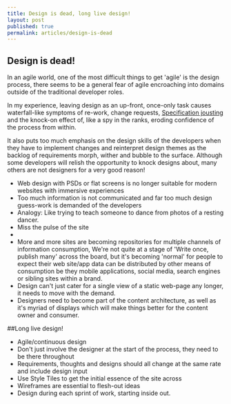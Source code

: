 ```yaml
---
title: Design is dead, long live design!
layout: post
published: true
permalink: articles/design-is-dead
---
```

## Design is dead!
In an agile world, one of the most difficult things to get 'agile' is the design process, there seems to be a general fear of agile encroaching into domains outside of the traditional developer roles.

In my experience, leaving design as an up-front, once-only task causes waterfall-like symptoms of re-work, change requests, [Specification jousting](/thesaurus/specification-jousting) and the knock-on effect of, like a spy in the ranks, eroding confidence of the process from within. 

It also puts too much emphasis on the design skills of the developers when they have to implement changes and reinterpret design themes as the backlog of requirements morph, wither and bubble to the surface. Although some developers will relish the opportunity to knock designs about, many others are not designers for a very good reason! 



- Web design with PSDs or flat screens is no longer suitable for modern websites with immersive experiences
- Too much information is not communicated and far too much design guess-work is demanded of the developers
- Analogy: Like trying to teach someone to dance from photos of a resting dancer.
 - Miss the pulse of the site
 - 
- More and more sites are becoming repositories for multiple channels of information consumption, We're not quite at a stage of 'Write once, publish many' across the board, but it's becoming 'normal' for people to expect their web site/app data can be distributed by other means of consumption be they mobile applications, social media, search engines or sibling sites within a brand.
- Design can't just cater for a single view of a static web-page any longer, it needs to move with the demand. 
- Designers need to become part of the content architecture, as well as it's myriad of displays which will make things better for the content owner and consumer.
 
##Long live design!
- Agile/continuous design
- Don't just involve the designer at the start of the process, they need to be there throughout
- Requirements, thoughts and designs should all change at the same rate and include design input
- Use Style Tiles to get the initial essence of the site across
- Wireframes are essential to flesh-out ideas
- Design during each sprint of work, starting inside out.
